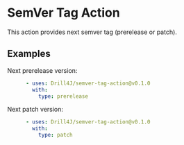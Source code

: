 # SemVer Tag Action

This action provides next semver tag (prerelease or patch).

## Examples

Next prerelease version:
```yaml
      - uses: Drill4J/semver-tag-action@v0.1.0
        with:
          type: prerelease
```

Next patch version:
```yaml
      - uses: Drill4J/semver-tag-action@v0.1.0
        with:
          type: patch
```
